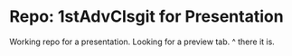 <!DOCTYPE html>
<html>
<title>Pi Advanced Presentation</title>

<!-- The markdown goes in this  -->
<xmp theme="united" style="display:none;">
# Open as a static web page in Chrome
[This opens a preview of the html](https://drive.google.com/file/d/0By2JpWr5gXmhREZ0aG9hcVJhalE/view?usp=sharing)

*****************************

## Meetup description

Join Inventor Forge members and guests at the Maker Space on 235 Jungermann Rd
for a demo of the newest NOOBs distribution for the Rasperry Pi 3.

## Agenda
  * New editor and programming IDEs
  * Copy SD card with a usb/sd card hub
  * New Chromium browser
    * c9.io demo of my thimblemarkit web app on Cloud 9
      * See the README
      * If it works at the space or more directions here
      * [Hello World]("https://markitthimble-jmp407.c9users.io/hello-world.html")
    * or more
  * More to enjoy
    * sudo apt-get install arduino after update/upgrade
    * as time permits
    * bring a blank sd if you like.
*********************************

See github for this outline.  https://github.com/jmp407/1stAdvClsgit

This doc was some notes I took during the upgrade process to get this card copier backup
capability for the Pi 3.

https://inventorforge-members.slack.com/files/jmp407ifms/F2JAQRHSA/sdcardcopier

**Outline of ideas to include**

* Show the latest NOOBs updates for pixel.
  * node js
  * slack
  * how to install arduino IDE
    * sudo apt-get update
  * New browser Chromium
    * New editor and programming IDEs
    * Copy SD card with hub
    * c9.io open ...markit... web app  See the README
    * sudo apt-get install arduino after update/upgrade
    * pixel with Arduino IDE on PNY16GbU1jmp card
* How to update the git install to all subprograms
* adding the cola gui
* set up a github or bitbucket repo
* Clone it to the Pi

</xmp>
<script src="http://strapdownjs.com/v/0.2/strapdown.js"></script>
<!-- The end of the Markdown -->
</html>

# Repo: 1stAdvClsgit for Presentation
Working repo for a presentation.
Looking for a preview tab.  ^ there it is.

